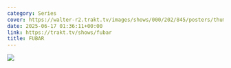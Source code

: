 ```yaml
---
category: Series
cover: https://walter-r2.trakt.tv/images/shows/000/202/845/posters/thumb/4f09f5c3f3.jpg.webp
date: 2025-06-17 01:36:11+00:00
link: https://trakt.tv/shows/fubar
title: FUBAR
---
```


![](https://walter-r2.trakt.tv/images/shows/000/202/845/fanarts/thumb/4a748ed5fa.jpg)
